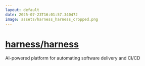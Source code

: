 ```yaml
---
layout: default
date: 2025-07-23T16:01:57.340472
image: assets/harness_harness_cropped.png
---
```


# [harness/harness](https://github.com/harness/harness)

AI-powered platform for automating software delivery and CI/CD
